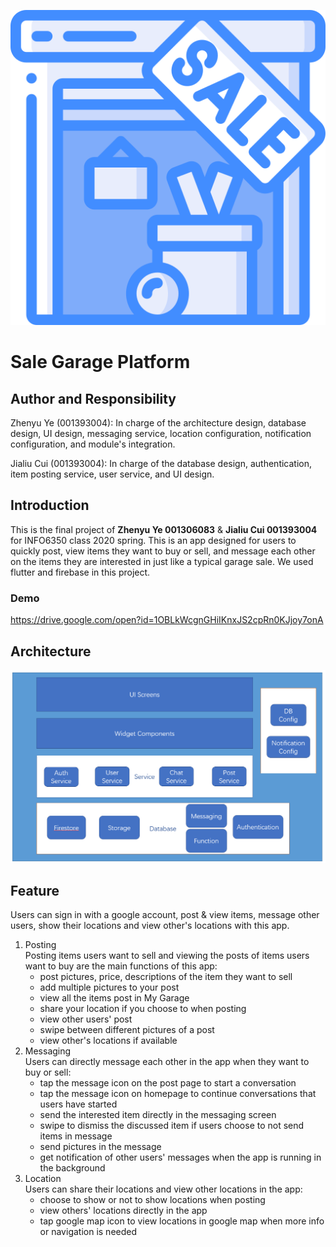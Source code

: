 ![](images/1973772.png)
# Sale Garage Platform

## Author and Responsibility

Zhenyu Ye (001393004): In charge of the architecture design, database design, UI design, messaging service, location configuration, notification configuration, and module's integration.

Jialiu Cui (001393004): In charge of the database design, authentication, item posting service, user service, and UI design.

## Introduction

This is the final project of **Zhenyu Ye 001306083** & **Jialiu Cui 001393004** for INFO6350 class 2020 spring. This is an app designed for users to quickly post, view items they want to buy or sell, and message each other on the items they are interested in just like a typical garage sale. We used flutter and firebase in this project.  

### Demo

https://drive.google.com/open?id=1OBLkWcgnGHiIKnxJS2cpRn0KJjoy7onA

## Architecture
![](images/Arch.png)
## Feature
Users can sign in with a google account, post & view items, message other users, show their locations and view other's locations with this app.  
1. Posting  
Posting items users want to sell and viewing the posts of items users want to buy are the main functions of this app:
   - post pictures, price, descriptions of the item they want to sell
   - add multiple pictures to your post
   - view all the items post in My Garage
   - share your location if you choose to when posting
   - view other users' post
   - swipe between different pictures of a post
   - view other's locations if available  
2. Messaging  
Users can directly message each other in the app when they want to buy or sell:
   - tap the message icon on the post page to start a conversation
   - tap the message icon on homepage to continue conversations that users have started
   - send the interested item directly in the messaging screen
   - swipe to dismiss the discussed item if users choose to not send items in message
   - send pictures in the message
   - get notification of other users' messages when the app is running in the background  
3. Location    
Users can share their locations and view other locations in the app:
   - choose to show or not to show locations when posting
   - view others' locations directly in the app
   - tap google map icon to view locations in google map when more info or navigation is needed
